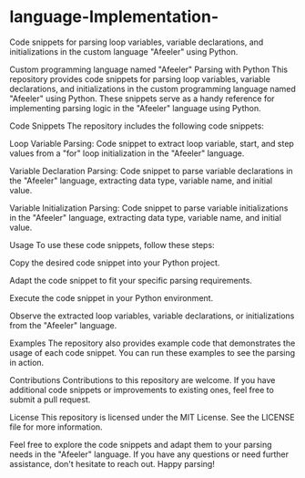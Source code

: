 # language-Implementation-
Code snippets for parsing loop variables, variable declarations, and initializations in the custom language "Afeeler" using Python. 

Custom programming language named "Afeeler" Parsing with Python
This repository provides code snippets for parsing loop variables, variable declarations, and initializations in the custom programming language named "Afeeler" using Python. These snippets serve as a handy reference for implementing parsing logic in the "Afeeler" language using Python.

Code Snippets
The repository includes the following code snippets:

Loop Variable Parsing: Code snippet to extract loop variable, start, and step values from a "for" loop initialization in the "Afeeler" language.

Variable Declaration Parsing: Code snippet to parse variable declarations in the "Afeeler" language, extracting data type, variable name, and initial value.

Variable Initialization Parsing: Code snippet to parse variable initializations in the "Afeeler" language, extracting data type, variable name, and initial value.

Usage
To use these code snippets, follow these steps:

Copy the desired code snippet into your Python project.

Adapt the code snippet to fit your specific parsing requirements.

Execute the code snippet in your Python environment.

Observe the extracted loop variables, variable declarations, or initializations from the "Afeeler" language.

Examples
The repository also provides example code that demonstrates the usage of each code snippet. You can run these examples to see the parsing in action.

Contributions
Contributions to this repository are welcome. If you have additional code snippets or improvements to existing ones, feel free to submit a pull request.

License
This repository is licensed under the MIT License. See the LICENSE file for more information.

Feel free to explore the code snippets and adapt them to your parsing needs in the "Afeeler" language. If you have any questions or need further assistance, don't hesitate to reach out. Happy parsing!
